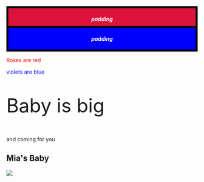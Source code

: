 <style>
  .injected-text {
    margin-bottom: -25px;
    text-align: center;
  }

  .box {
    border-style: solid;
    border-color: black;
    border-width: 5px;
    text-align: center;
  }

  .yellow-box {
    background-color: yellow;
    padding: 10px;
  }

  .red-box {
    background-color: crimson;
    color: #fff;
    padding: 20px;
    margin: -15px;
  }

  .blue-box {
    background-color: blue;
    color: #fff;
    padding: 20px;
    margin: -15px;
  }
</style>

<div class="box yellow-box">
  <h5 class="box red-box">padding</h5>
  <h5 class="box blue-box">padding</h5>
</div>

<html>
<body>


<p style="color:red;">Roses are red</p>
<p style="color:blue;">violets are blue</p>
<p style="font-size:50px;">Baby is big</p>
<p>and coming for you</p>



<h2>Mia's Baby</h2>

<img src="https://user-images.githubusercontent.com/62891278/78406144-0114a900-75d0-11ea-8a6f-74abfc1dad6f.jpg">
</body>
</html>

